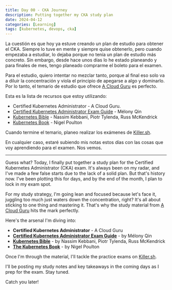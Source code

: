 ```yaml
---
title: Day 00 - CKA Journey
description: Putting together my CKA study plan
date: 2024-04-12
categories: [Learning]
tags: [kubernetes, devops, cka]
---
```


La cuestión es que hoy ya estuve creando un plan de estudio para obtener el CKA. Siempre lo tuve en mente y siempre quise obtenerlo, pero cuando empezaba a estudiar, lo dejaba porque no tenía un plan de estudio más concreto. Sin embargo, desde hace unos días lo he estado planeando y para finales de mes, tengo planeado comprarme el boleto para el examen.

Para el estudio, quiero intentar no mezclar tanto, porque al final eso solo va a diluir la concentración y viola el principio de apegarse a algo y dominarlo. Por lo tanto, el temario de estudio que ofrece [A Cloud Guru](https://learn.acloud.guru/course/certified-kubernetes-administrator/dashboard) es perfecto.  

Esta es la lista de recursos que estoy utilizando:

- Certified Kubernetes Administrator - A Cloud Guru.  
- [Certified Kubernetes Administrator Exam Guide](https://www.packtpub.com/product/certified-kubernetes-administrator-cka-exam-guide/9781803238265) - Mélony Qin  
- [Kubernetes Bible](https://www.packtpub.com/product/the-kubernetes-bible/9781838827694) - Nassim Kebbani, Piotr Tylenda, Russ McKendrick  
- [Kubernetes Book](https://www.amazon.com/The-Kubernetes-Book-Nigel-Poulton-audiobook/dp/B07Q8QH7DL/ref=tmm_aud_swatch_0?_encoding=UTF8&sr=1-1) - Nigel Poulton

Cuando termine el temario, planeo realizar los exámenes de [Killer.sh](https://killer.sh/).

En cualquier caso, estaré subiendo mis notas estos días con las cosas que voy aprendiendo para el examen. Nos vemos.

---

Guess what? Today, I finally put together a study plan for the Certified Kubernetes Administrator (CKA) exam. It's always been on my radar, and I've made a few false starts due to the lack of a solid plan. But that's history now. I've been plotting this for days, and by the end of the month, I plan to lock in my exam spot.

For my study strategy, I'm going lean and focused because let's face it, juggling too much just waters down the concentration, right? It's all about sticking to one thing and mastering it. That's why the study material from [A Cloud Guru](https://learn.acloud.guru/course/certified-kubernetes-administrator/dashboard) hits the mark perfectly.

Here's the arsenal I'm diving into:

-  **Certified Kubernetes Administrator** - A Cloud Guru  
-  **[Certified Kubernetes Administrator Exam Guide](https://www.packtpub.com/product/certified-kubernetes-administrator-cka-exam-guide/9781803238265)** - by Mélony Qin  
-  **[Kubernetes Bible](https://www.packtpub.com/product/the-kubernetes-bible/9781838827694)** - by Nassim Kebbani, Piotr Tylenda, Russ McKendrick  
-  **[The Kubernetes Book](https://www.amazon.com/The-Kubernetes-Book-Nigel-Poulton-audiobook/dp/B07Q8QH7DL/ref=tmm_aud_swatch_0?_encoding=UTF8&sr=1-1)** - by Nigel Poulton

Once I'm through the material, I'll tackle the practice exams on [Killer.sh](https://killer.sh/).

I'll be posting my study notes and key takeaways in the coming days as I prep for the exam. Stay tuned.

Catch you later!